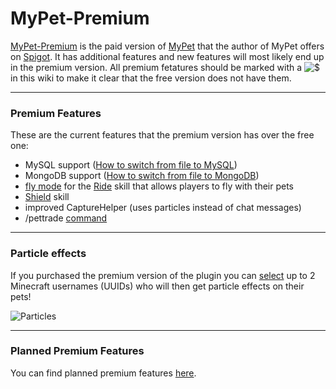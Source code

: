 # MyPet-Premium

[MyPet-Premium](https://www.spigotmc.org/resources/mypet-premium.17566/) is the paid version of [MyPet](https://www.spigotmc.org/resources/mypet.12725/) that the author of MyPet offers on [Spigot](https://www.spigotmc.org/). It has additional features and new features will most likely end up in the premium version. All premium fetatures should be marked with a ![$](/wiki/images/premium.gif) in this wiki to make it clear that the free version does not have them.

----

### Premium Features

These are the current features that the premium version has over the free one:

*  MySQL support ([How to switch from file to MySQL](/tutorials/how_to_upgrade_from_file_to_MySQL))
*  MongoDB support ([How to switch from file to MongoDB](/tutorials/how_to_upgrade_from_file_to_MongoDB))
*  [fly mode](/skills/ride#demonstration) for the [Ride](/skills/ride) skill that allows players to fly with their pets
*  [Shield](/skills/shield) skill
*  improved CaptureHelper (uses particles instead of chat messages)
*  /pettrade [command](/commands)

----
### Particle effects

If you purchased the premium version of the plugin you can [select](https://mypet-plugin.de/premium/particles) up to 2 Minecraft usernames (UUIDs) who will then get particle effects on their pets!

![Particles](/wiki/images/particles.gif)

----

###  Planned Premium Features

You can find planned premium features [here](https://github.com/xXKeyleXx/MyPet/issues?q=is%3Aissue+is%3Aopen+label%3APremium+-label%3ABug+-label%3A%22Bug+(Unconfirmed)%22).

